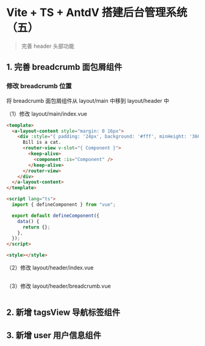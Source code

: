 # Vite + TS + AntdV 搭建后台管理系统（五）

> 完善 header 头部功能

## 1. 完善 breadcrumb 面包屑组件

### 修改 breadcrumb 位置

将 breadcrumb 面包屑组件从 layout/main 中移到 layout/header 中

（1）修改 layout/main/index.vue

```html
<template>
  <a-layout-content style="margin: 0 16px">
    <div :style="{ padding: '24px', background: '#fff', minHeight: '360px' }">
      Bill is a cat.
      <router-view v-slot="{ Component }">
        <keep-alive>
          <component :is="Component" />
        </keep-alive>
      </router-view>
    </div>
  </a-layout-content>
</template>

<script lang="ts">
  import { defineComponent } from "vue";

  export default defineComponent({
    data() {
      return {};
    },
  });
</script>

<style></style>
```

（2）修改 layout/header/index.vue

```html

```

（3）修改 layout/header/breadcrumb.vue

```html

```

## 2. 新增 tagsView 导航标签组件

## 3. 新增 user 用户信息组件
